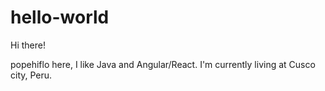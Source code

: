 [//]:# (The hello-world repository can be a place where you store ideas, resources, or even share and discuss things with others.)
# hello-world
Hi there!

popehiflo here, I like Java and Angular/React.
I'm currently living at Cusco city, Peru.

